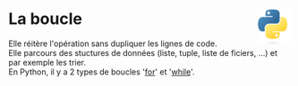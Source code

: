 # **La boucle**<a href="../../../"><img align="right" src="../../../assets/Python-logo-notext.svg" alt="Python" height="64px"></a>
Elle réitère l'opération sans dupliquer les lignes de code.  
Elle parcours des stuctures de données (liste, tuple, liste de ficiers, ...) et par exemple les trier.  
En Python, il y a 2 types de boucles '[for](../forLoop)' et '[while](../whileLoop)'.
